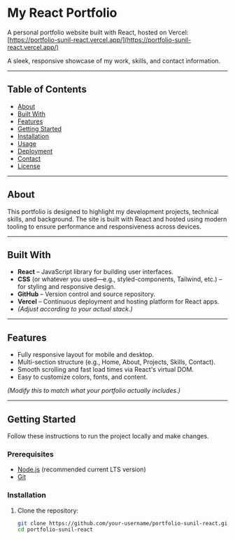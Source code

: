 # My React Portfolio

A personal portfolio website built with React, hosted on Vercel: [https://portfolio-sunil-react.vercel.app/](https://portfolio-sunil-react.vercel.app/)

A sleek, responsive showcase of my work, skills, and contact information.

---

##  Table of Contents

- [About](#about)  
- [Built With](#built-with)  
- [Features](#features)  
- [Getting Started](#getting-started)  
- [Installation](#installation)  
- [Usage](#usage)  
- [Deployment](#deployment)  
- [Contact](#contact)  
- [License](#license)

---

##  About

This portfolio is designed to highlight my development projects, technical skills, and background. The site is built with React and hosted using modern tooling to ensure performance and responsiveness across devices.

---

##  Built With

- **React** – JavaScript library for building user interfaces.  
- **CSS** (or whatever you used—e.g., styled-components, Tailwind, etc.) – for styling and responsive design.  
- **GitHub** – Version control and source repository.  
- **Vercel** – Continuous deployment and hosting platform for React apps.  
- *(Adjust according to your actual stack.)*

---

##  Features

- Fully responsive layout for mobile and desktop.  
- Multi-section structure (e.g., Home, About, Projects, Skills, Contact).  
- Smooth scrolling and fast load times via React's virtual DOM.  
- Easy to customize colors, fonts, and content.

*(Modify this to match what your portfolio actually includes.)*

---

##  Getting Started

Follow these instructions to run the project locally and make changes.

### Prerequisites

- [Node.js](https://nodejs.org/) (recommended current LTS version)  
- [Git](https://git-scm.com/)  

### Installation

1. Clone the repository:  
   ```bash
   git clone https://github.com/your-username/portfolio-sunil-react.git
   cd portfolio-sunil-react
